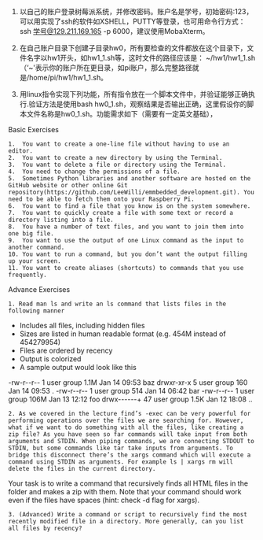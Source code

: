 1.	以自己的账户登录树莓派系统，并修改密码。账户名是学号，初始密码:123，可以用实现了ssh的软件如XSHELL，PUTTY等登录，也可用命令行方式：
ssh 学号@129.211.169.165 -p 6000，建议使用MobaXterm。

2.	在自己账户目录下创建子目录hw0，所有要检查的文件都放在这个目录下，文件名字以hw1开头，如hw1_1.sh等，这时文件的路径应该是： \~/hw1/hw1_1.sh （‘~'表示你的账户所在更目录，如pi账户，那么完整路径就是/home/pi/hw1/hw1_1.sh。

3.	用linux指令实现下列功能，所有指令放在一个脚本文件中，并验证能够正确执行.验证方法是使用bash hw0_1.sh，观察结果是否输出正确，这里假设你的脚本文件名称是hw0_1.sh。功能需求如下（需要有一定英文基础），

Basic Exercises

    1.  You want to create a one-line file without having to use an editor.
    2.  You want to create a new directory by using the Terminal.
    3.  You want to delete a file or directory using the Terminal.
    4.  You need to change the permissions of a file.
    5.  Sometimes Python libraries and another software are hosted on the GitHub website or other online Git repository(https://github.com/LeeWilli/emmbedded_development.git). You need to be able to fetch them onto your Raspberry Pi.
    6.  You want to find a file that you know is on the system somewhere.
    7.  You want to quickly create a file with some text or record a directory listing into a file.
    8.  You have a number of text files, and you want to join them into one big file.
    9.  You want to use the output of one Linux command as the input to another command.
    10. You want to run a command, but you don’t want the output filling up your screen.
    11. You want to create aliases (shortcuts) to commands that you use frequently.
    
Advance Exercises

    1. Read man ls and write an ls command that lists files in the following manner

- Includes all files, including hidden files
- Sizes are listed in human readable format (e.g. 454M instead of 454279954)
- Files are ordered by recency
- Output is colorized
- A sample output would look like this

 -rw-r--r--   1 user group 1.1M Jan 14 09:53 baz
 drwxr-xr-x   5 user group  160 Jan 14 09:53 .
 -rw-r--r--   1 user group  514 Jan 14 06:42 bar
 -rw-r--r--   1 user group 106M Jan 13 12:12 foo
 drwx------+ 47 user group 1.5K Jan 12 18:08 ..
 
    2. As we covered in the lecture find’s -exec can be very powerful for performing operations over the files we are searching for. However, what if we want to do something with all the files, like creating a zip file? As you have seen so far commands will take input from both arguments and STDIN. When piping commands, we are connecting STDOUT to STDIN, but some commands like tar take inputs from arguments. To bridge this disconnect there’s the xargs command which will execute a command using STDIN as arguments. For example ls | xargs rm will delete the files in the current directory.

Your task is to write a command that recursively finds all HTML files in the folder and makes a zip with them. Note that your command should work even if the files have spaces (hint: check -d flag for xargs).

    3. (Advanced) Write a command or script to recursively find the most recently modified file in a directory. More generally, can you list all files by recency?


